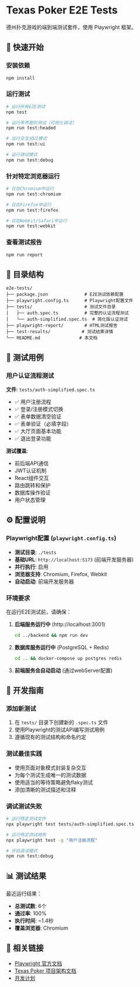 # Texas Poker E2E Tests

德州扑克游戏的端到端测试套件，使用 Playwright 框架。

## 🚀 快速开始

### 安装依赖

```bash
npm install
```

### 运行测试

```bash
# 运行所有E2E测试
npm test

# 运行带界面的测试（可视化调试）
npm run test:headed

# 运行交互式UI模式
npm run test:ui

# 运行调试模式
npm run test:debug
```

### 针对特定浏览器运行

```bash
# 仅在Chromium中运行
npm run test:chromium

# 仅在Firefox中运行  
npm run test:firefox

# 仅在Webkit/Safari中运行
npm run test:webkit
```

### 查看测试报告

```bash
npm run report
```

## 📁 目录结构

```
e2e-tests/
├── package.json              # E2E测试依赖配置
├── playwright.config.ts      # Playwright配置文件
├── tests/                    # 测试文件目录
│   ├── auth.spec.ts          # 完整的认证流程测试
│   └── auth-simplified.spec.ts  # 简化版认证测试
├── playwright-report/        # HTML测试报告
├── test-results/            # 测试结果详情
└── README.md               # 本文档
```

## 🧪 测试用例

### 用户认证流程测试

**文件**: `tests/auth-simplified.spec.ts`

- ✅ 用户注册流程
- ✅ 登录/注册模式切换  
- ✅ 表单数据清空验证
- ✅ 表单验证（必填字段）
- ✅ 大厅页面基本功能
- ✅ 退出登录功能

**测试覆盖**:
- 前后端API通信
- JWT认证机制
- React组件交互
- 路由跳转和保护
- 数据库操作验证
- 用户状态管理

## ⚙️ 配置说明

### Playwright配置 (`playwright.config.ts`)

- **测试目录**: `./tests`
- **基础URL**: `http://localhost:5173` (前端开发服务器)
- **并行执行**: 启用
- **浏览器支持**: Chromium, Firefox, Webkit
- **自动启动**: 前端开发服务器

### 环境要求

在运行E2E测试前，请确保：

1. **后端服务运行中** (http://localhost:3001)
   ```bash
   cd ../backend && npm run dev
   ```

2. **数据库服务运行中** (PostgreSQL + Redis)
   ```bash
   cd .. && docker-compose up postgres redis
   ```

3. **前端服务会自动启动** (通过webServer配置)

## 🔧 开发指南

### 添加新测试

1. 在 `tests/` 目录下创建新的 `.spec.ts` 文件
2. 使用Playwright的测试API编写测试用例
3. 遵循现有的测试结构和命名约定

### 测试最佳实践

- 使用页面对象模式封装复杂交互
- 为每个测试生成唯一的测试数据
- 使用适当的等待策略避免flaky测试
- 添加清晰的测试描述和注释

### 调试测试失败

```bash
# 运行特定测试文件
npx playwright test tests/auth-simplified.spec.ts

# 运行特定测试用例
npx playwright test -g "用户注册流程"

# 开启调试模式
npm run test:debug
```

## 📊 测试结果

最近运行结果：
- **总测试数**: 6个
- **通过率**: 100%
- **执行时间**: ~1.4秒
- **覆盖浏览器**: Chromium

## 🔗 相关链接

- [Playwright 官方文档](https://playwright.dev/)
- [Texas Poker 项目架构文档](../codebase_architecture.md)
- [开发计划](../plan.md)